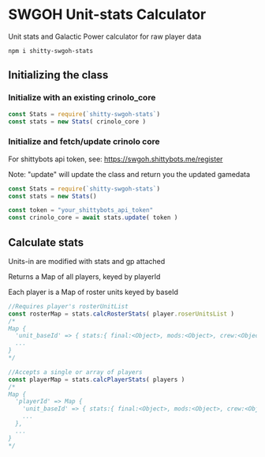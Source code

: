 # SWGOH Unit-stats Calculator

Unit stats and Galactic Power calculator for raw player data

`npm i shitty-swgoh-stats`


## Initializing the class 

### Initialize with an existing crinolo_core

```js
const Stats = require(`shitty-swgoh-stats`)
const stats = new Stats( crinolo_core )
```

### Initialize and fetch/update crinolo core

For shittybots api token, see: https://swgoh.shittybots.me/register

Note: "update" will update the class and return you the updated gamedata

```js
const Stats = require(`shitty-swgoh-stats`)
const stats = new Stats()

const token = "your_shittybots_api_token"
const crinolo_core = await stats.update( token )
```


## Calculate stats

Units-in are modified with stats and gp attached

Returns a Map of all players, keyed by playerId

Each player is a Map of roster units keyed by baseId

```js
//Requires player's rosterUnitList
const rosterMap = stats.calcRosterStats( player.roserUnitsList )
/*
Map {
  'unit_baseId' => { stats:{ final:<Object>, mods:<Object>, crew:<Object> }, gp:<Integer> },
  ...
}
*/
```

```js
//Accepts a single or array of players
const playerMap = stats.calcPlayerStats( players )
/*
Map { 
  'playerId' => Map {
    'unit_baseId' => { stats:{ final:<Object>, mods:<Object>, crew:<Object> }, gp:<Integer> },
    ...
  },
  ...
}
*/
```


